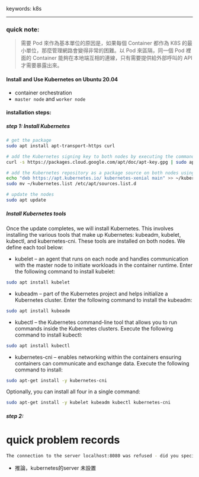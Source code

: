 keywords: k8s

---
### quick note:
> 需要 Pod 來作為基本單位的原因是，如果每個 Container 都作為 K8S 的最小單位，那麼管理網路會變得非常的困難。以 Pod 來區隔，同一個 Pod 裡面的 Container 能夠在本地端互相的連線，只有需要提供給外部呼叫的 API 才需要暴露出來。

#### Install and Use Kubernetes on Ubuntu 20.04
* container orchestration 
* `master node` and `worker node`

#### installation steps:
##### step 1: Install Kubernetes
```sh 
# get the package 
sudo apt install apt-transport-https curl

# add the Kubernetes signing key to both nodes by executing the command:
curl -s https://packages.cloud.google.com/apt/doc/apt-key.gpg | sudo apt-key add

# add the Kubernetes repository as a package source on both nodes using the following command:
echo "deb https://apt.kubernetes.io/ kubernetes-xenial main" >> ~/kubernetes.list
sudo mv ~/kubernetes.list /etc/apt/sources.list.d

# update the nodes
sudo apt update 
```
##### Install Kubernetes tools
Once the update completes, we will install Kubernetes. This involves installing the various tools that make up Kubernetes: kubeadm, kubelet, kubectl, and kubernetes-cni. These tools are installed on both nodes. We define each tool below:

* kubelet – an agent that runs on each node and handles communication with the master node to initiate workloads in the container runtime. Enter the following command to install kubelet:
```sh
sudo apt install kubelet
```

* kubeadm – part of the Kubernetes project and helps initialize a Kubernetes cluster. Enter the following command to install the kubeadm:
```sh
sudo apt install kubeadm
```

* kubectl – the Kubernetes command-line tool that allows you to run commands inside the Kubernetes clusters. Execute the following command to install kubectl:
```sh
sudo apt install kubectl
```

* kubernetes-cni – enables networking within the containers ensuring containers can communicate and exchange data. Execute the following command to install:
```sh
sudo apt-get install -y kubernetes-cni
```

Optionally, you can install all four in a single command:
```sh
sudo apt-get install -y kubelet kubeadm kubectl kubernetes-cni
```

##### step 2: 


quick problem records
=====================
```sh
The connection to the server localhost:8080 was refused - did you specify the right host or port?
```
- 推論，kubernetes的server 未設置